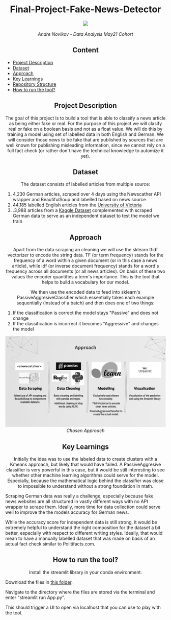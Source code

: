 <h1 align="center"> Final-Project-Fake-News-Detector </h1>
<p align="center">
  <img src="https://media.giphy.com/media/n2IPMYMthV0m4/giphy.gif" />
</p>

<p align="center">
  <i>
Andre Novikov - Data Analysis May21 Cohort
  </i>
</p>

<h2 align="center"> Content </h2>

- [Project Description](https://github.com/Novi0106/Final-Project-Fake-News-Detector/edit/main/README.md#project-description)
- [Dataset](https://github.com/Novi0106/Happiness-Team/blob/main/README.md#dataset)
- [Approach](https://github.com/Novi0106/Happiness-Team/blob/main/README.md#approach)
- [Key Learnings](https://github.com/Novi0106/Happiness-Team/blob/main/README.md#key-learnings)
- [Repository Structure](https://github.com/Novi0106/Happiness-Team/blob/main/README.md#repository-structure)
- [How to run the tool?](https://github.com/Novi0106/Happiness-Team/blob/main/README.md#how-to-run-the-tool?)

  
<h2 align="center"> Project Description </h2>
<p align="center">
The goal of this project is to build a tool that is able to classify a news article as being either fake or real.
For the purpose of this project we will clasify real or fake on a boolean basis and not as a float value. We will do this by training a model using set
of labelled data in both English and German. We will consider those news to be fake that are published by sources that are well known for publishing misleading information, since we cannot rely on a full fact check (or rather don't have the technical knowledge to automize it yet).
</p>

<h2 align="center"> Dataset </h2>
<p align="center">
The dataset consists of labelled articles from multiple source:
  <ol type = "1" >
         <li>4,230 German articles, scraped over 4 days using the Newscather API wrapper and BeautifulSoup and labelled based on news source</li>
         <li>44,185 labelled English articles from the  <a href="https://www.uvic.ca/engineering/ece/isot/datasets/fake-news/index.php">University of Victoria</a></li>
         <li>.3,988 articles from a <a href="https://www.kaggle.com/jruvika/fake-news-detection">Kaggle Dataset</a> complemented with scraped German data to serve as an independent dataset to test the model we train</li>
  </ol>
</p>

<h2 align="center"> Approach </h2>
<p align="center">
Apart from the data scraping an cleaning we will use the sklearn tfidf vectorizer to encode the string data. TF (or term frequency) stands for the frequency of a word within a given document (or in this case a news article), while idf (or inverse document frequency) stands for a word's frequency across all documents (or all news articles). On basis of these two values the encoder quantifies a term's importance. This is the tool that helps to build a vocabulary for our model.
</p>

<p align="center">
We then use the encoded data to feed into sklearn's PassiveAggresiveClassifier which essentially takes each example sequentially (instead of a batch) and then does one of two things:
<ol type = "1" >
         <li>If the classification is correct the model stays "Passive" and does not change </li>
         <li>If the classification is incorrect it becomes "Aggressive" and changes the model </a></li>
  </ol>
</p>

<p align="center">
  <img src= /5.%20Images/approach.png /> <br>
  <i> Chosen Approach </i>
</p>


<h2 align="center"> Key Learnings </h2>
<p align="center">
Initially the idea was to use the labeled data to create clusters with a Kmeans approach, but likely that would have failed. A PassiveAggresive classifier is very powerful in this case, but it would be still interesting to see whether other machine learning algorithms could serve for the model. Especially, because the mathematical logic behind the classifier was close to impossible to understand without a strong foundation in math.

Scraping German data was really a challenge, especially because fake news websites are all structured in vastly different ways with no API wrapper to scrape them. Ideally, more time for data collection could serve well to improve the the models accuracy for German news.
  
While the accuracy score for independent data is still strong, it would be extremely helpful to understand the right composition for the dataset a bit better, especially with respect to different writing styles. Ideally, that would mean to have a manually labelled dataset that was made on basis of an actual fact check similar to Politifacts.com.
</p>

<h2 align="center"> How to run the tool? </h2>
<p align="center">
Install the streamlit library in your conda environment.

Download the files in <a href="https://github.com/Novi0106/Final-Project-Fake-News-Detector/tree/main/4.%20Final%20tool ">this folder</a>.

Navigate to the directory where the files are stored via the terminal and enter "streamlit run App.py".

This should trigger a UI to open via localhost that you can use to play with the tool.
</p>
